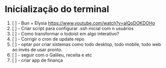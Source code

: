 # Inicialização do terminal

1. [ ] - Bun + Elysia https://www.youtube.com/watch?v=alQoDOKDOHo
2. [ ] - Criar script para configurar .ssh inicial com n usuários
3. [ ] - Como transformar o todoist em algo interativo?
4. [ ] - Corrigir o cron de update repo
5. [ ] - optar por criar sistemas como todo desktop, todo mobile, todo web ao invés de usar pronto.
6. [ ] - seguir com o Galileu, receita e etc
7. [ ] - criar app de finança
